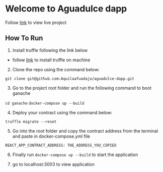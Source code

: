 # Welcome to Aguadulce dapp

Follow [link](https://aguadulce-dapp.netlify.app/) to view live project

## How To Run

1. Install truffle following the link below

- follow [link](https://trufflesuite.com/docs/truffle/how-to/install/) to install truffle on machine

2. Clone the repo using the command below:

`git clone git@github.com:Aquilaafuadajo/aguadulce-dapp.git`

3. Go to the project root folder and run the following command to boot ganache

`cd ganache`
`docker-compose up --build`

4. Deploy your contract using the command below:

`truffle migrate --reset`

5. Go into the root folder and copy the contract address from the terminal and paste in docker-compose.yml file

`REACT_APP_CONTRACT_ADDRESS: THE_ADDRESS_YOU_COPIED`

6. Finally run `docker-compose up --build` to start the application

7. go to localhost:3003 to view application
